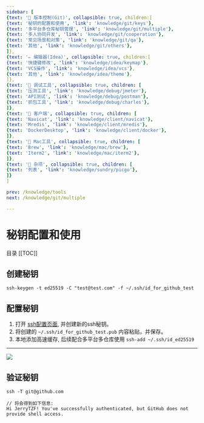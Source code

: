 ```yaml
---
sidebar: [
{text: '🚩 版本控制(Git)', collapsible: true, children:[
{text: '秘钥的配置和使用', 'link': 'knowledge/git/keys'},
{text: '多平台多仓库秘钥管理', 'link': 'knowledge/git/multiple'},
{text: '多人协同开发', 'link': 'knowledge/git/cooperation'},
{text: '常见场景和对策', 'link': 'knowledge/git/qa'},
{text: '其他', 'link': 'knowledge/git/others'},
]},
{text: '✏️ 编辑器(Idea)', collapsible: true, children:[
{text: '快捷键修改', 'link': 'knowledge/idea/keymap'},
{text: 'VCS操作', 'link': 'knowledge/idea/vcs'},
{text: '其他', 'link': 'knowledge/idea/theme'},
]},
{text: '🎁 调试工具', collapsible: true, children: [
{text: '压测工具', 'link': 'knowledge/debug/jmeter'},
{text: 'API测试', 'link': 'knowledge/debug/postman'},
{text: '抓包工具', 'link': 'knowledge/debug/charles'},
]},
{text: '🔭 客户端', collapsible: true, children: [
{text: 'Navicat', 'link': 'knowledge/client/navicat'},
{text: 'Mredis', 'link': 'knowledge/client/mredis'},
{text: 'DockerDesktop', 'link': 'knowledge/client/docker'},
]},
{text: '🍎 Mac工具', collapsible: true, children: [
{text: 'Brew', 'link': 'knowledge/mac/brew'},
{text: 'Iterm2', 'link': 'knowledge/mac/iterm2'},
]},
{text: '🌈 杂项', collapsible: true, children: [
{text: '列表', 'link': 'knowledge/sundry/picgo'},
]}
]

prev: /knowledge/tools
next: /knowledge/git/multiple

---
```


# 秘钥配置和使用

目录
[[TOC]]

## 创建秘钥

```shell:no-line-numbers
ssh-keygen -t ed25519 -C "test@test.com" -f ~/.ssh/id_for_github_test
```

## 配置秘钥

1. 打开 [ssh配置页面](https://github.com/settings/keys), 并创建新的ssh秘钥。
2. 将创建的 `~/.ssh/id_for_github_test.pub` 内容粘贴，并保存。
3. 本地添加高速缓存, 后续配合多平台多仓库使用 `ssh-add ~/.ssh/id_ed25519`

---

![](https://img.tzf-foryou.xyz/img/20231016114341.png)

## 验证秘钥

```shell:no-line-numbers
ssh -T git@github.com

// 将会得到如下信息:
Hi JerryTZF! You've successfully authenticated, but GitHub does not provide shell access.
```

